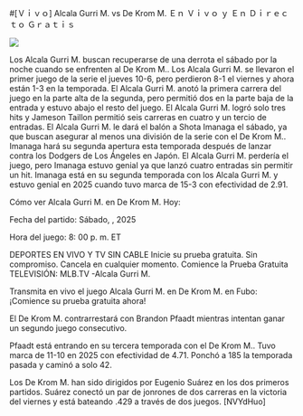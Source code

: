 #[Ｖｉｖｏ] Alcala Gurri M. vs De Krom M. Ｅｎ Ｖｉｖｏ ｙ Ｅｎ Ｄｉｒｅｃｔｏ Ｇｒａｔｉｓ  
  
  
[![](https://i.imgur.com/qSNzIqt.png)](https://movie.rssnews.media/yeFyDFFU.php)  
  
Los Alcala Gurri M. buscan recuperarse de una derrota el sábado por la noche cuando se enfrenten al De Krom M.. Los Alcala Gurri M. se llevaron el primer juego de la serie el jueves 10-6, pero perdieron 8-1 el viernes y ahora están 1-3 en la temporada. El Alcala Gurri M. anotó la primera carrera del juego en la parte alta de la segunda, pero permitió dos en la parte baja de la entrada y estuvo abajo el resto del juego. El Alcala Gurri M. logró solo tres hits y Jameson Taillon permitió seis carreras en cuatro y un tercio de entradas. El Alcala Gurri M. le dará el balón a Shota Imanaga el sábado, ya que buscan asegurar al menos una división de la serie con el De Krom M.. Imanaga hará su segunda apertura esta temporada después de lanzar contra los Dodgers de Los Ángeles en Japón. El Alcala Gurri M. perdería el juego, pero Imanaga estuvo genial ya que lanzó cuatro entradas sin permitir un hit. Imanaga está en su segunda temporada con los Alcala Gurri M. y estuvo genial en 2025 cuando tuvo marca de 15-3 con efectividad de 2.91.

Cómo ver Alcala Gurri M. en De Krom M. Hoy:

Fecha del partido: Sábado, , 2025

Hora del juego: 8: 00 p. m. ET

DEPORTES EN VIVO Y TV SIN CABLE
Inicie su prueba gratuita. Sin compromiso. Cancela en cualquier momento.
Comience la Prueba Gratuita
TELEVISIÓN: MLB.TV -Alcala Gurri M.

Transmita en vivo el juego Alcala Gurri M. en De Krom M. en Fubo: ¡Comience su prueba gratuita ahora! 

El De Krom M. contrarrestará con Brandon Pfaadt mientras intentan ganar un segundo juego consecutivo.

Pfaadt está entrando en su tercera temporada con el De Krom M.. Tuvo marca de 11-10 en 2025 con efectividad de 4.71. Ponchó a 185 la temporada pasada y caminó a solo 42.

Los De Krom M. han sido dirigidos por Eugenio Suárez en los dos primeros partidos. Suárez conectó un par de jonrones de dos carreras en la victoria del viernes y está bateando .429 a través de dos juegos. [NVYdHuo]
